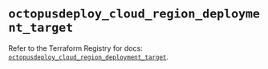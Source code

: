 # `octopusdeploy_cloud_region_deployment_target`

Refer to the Terraform Registry for docs: [`octopusdeploy_cloud_region_deployment_target`](https://registry.terraform.io/providers/octopusdeploylabs/octopusdeploy/0.43.2/docs/resources/cloud_region_deployment_target).
